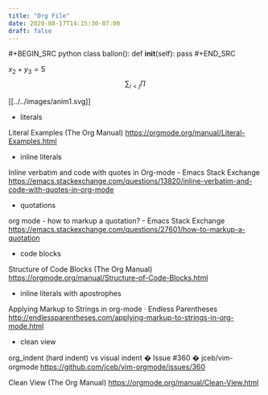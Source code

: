 ```yaml
---
title: "Org File"
date: 2020-08-17T14:15:30-07:00
draft: false
---
```


#+BEGIN_SRC python
  class ballon():
      def __init__(self):
	  pass
#+END_SRC

$x_2 + y_3 = 5$
$$
\sum_{i<j} \Pi
$$

[[../../images/anim1.svg]]

* literals

Literal Examples (The Org Manual)
https://orgmode.org/manual/Literal-Examples.html

* inline literals

Inline verbatim and code with quotes in Org-mode - Emacs Stack Exchange
https://emacs.stackexchange.com/questions/13820/inline-verbatim-and-code-with-quotes-in-org-mode

* quotations

org mode - how to markup a quotation? - Emacs Stack Exchange
https://emacs.stackexchange.com/questions/27601/how-to-markup-a-quotation

* code blocks

Structure of Code Blocks (The Org Manual)
https://orgmode.org/manual/Structure-of-Code-Blocks.html

* inline literals with apostrophes

Applying Markup to Strings in org-mode · Endless Parentheses
http://endlessparentheses.com/applying-markup-to-strings-in-org-mode.html

* clean view

org_indent (hard indent) vs visual indent � Issue #360 � jceb/vim-orgmode
https://github.com/jceb/vim-orgmode/issues/360

Clean View (The Org Manual)
https://orgmode.org/manual/Clean-View.html

